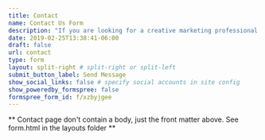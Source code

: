 ```yaml
---
title: Contact
name: Contact Us Form
description: "If you are looking for a creative marketing professional please contact me."
date: 2019-02-25T13:38:41-06:00
draft: false
url: contact
type: form
layout: split-right # split-right or split-left
submit_button_label: Send Message
show_social_links: false # specify social accounts in site config
show_poweredby_formspree: false
formspree_form_id: f/xzbyjgee
---
```


** Contact page don't contain a body, just the front matter above.
See form.html in the layouts folder **
